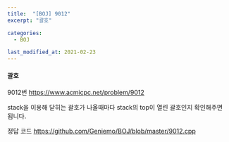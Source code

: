 ```yaml
---
title:  "[BOJ] 9012"
excerpt: "괄호"

categories:
  - BOJ

last_modified_at: 2021-02-23
---
```


#### 괄호

9012번 <https://www.acmicpc.net/problem/9012>

stack을 이용해 닫히는 괄호가 나올때마다 stack의 top이 열린 괄호인지 확인해주면 됩니다.

정답 코드 <https://github.com/Geniemo/BOJ/blob/master/9012.cpp>
